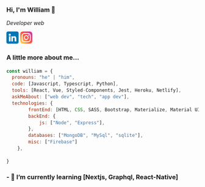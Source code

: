 ### Hi, I'm William 👋

<p><em>Developer web</em></p>
 
[![LinkedIn](icons/linkedin.png)](https://www.linkedin.com/in/william-jesus-r-398378118/)
[![Instagram](icons/instagram.png)](https://www.instagram.com/j.willi.rd/)


### A little more about me... 

```js
const william = {
  pronouns: "he" | "him",
  code: [Javascript, Typescript, Python],
  tools: [React, Vue, Styled-Components, Jest, Heroku, Netlify],
  askMeAbout: ["web dev", "tech", "app dev"],
  technologies: {
        frontEnd: [HTML, CSS, SASS, Bootstrap, Materialize, Material UI],
        backEnd: {
            js: ["Node", "Express"],
        },
        databases: ["MongoDB", "MySql", "sqlite"],
        misc: ["Firebase"]
    },
  
}
```

### - 🌱 I’m currently learning [Nextjs, Graphql, React-Native]

<!--
**wiridix/wiridix** is a ✨ _special_ ✨ repository because its `README.md` (this file) appears on your GitHub profile.

Here are some ideas to get you started:

- 🔭 I’m currently working on ...
- 🌱 I’m currently learning ...
- 👯 I’m looking to collaborate on ...
- 🤔 I’m looking for help with ...
- 💬 Ask me about ...
- 📫 How to reach me: ...
- 😄 Pronouns: ...
- ⚡ Fun fact: ...
-->
